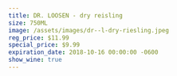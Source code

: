 ```yaml
---
title: DR. LOOSEN - dry reisling
size: 750ML
image: /assets/images/dr--l-dry-riesling.jpeg
reg_price: $11.99
special_price: $9.99
expiration_date: 2018-10-16 00:00:00 -0600
show_wine: true
---
```


